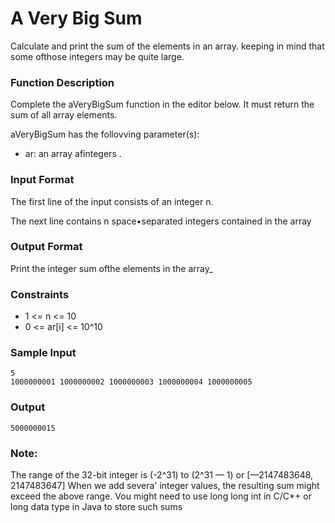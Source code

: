 # A Very Big Sum 

Calculate and print the sum of the elements in an array. keeping in mind that some ofthose integers may be quite large. 

### Function Description 
Complete the aVeryBigSum function in the editor below. It must return the sum of all array elements. 

aVeryBigSum has the follovving parameter(s): 
- ar: an array afintegers . 

### Input Format

The first line of the input consists of an integer n. 

The next line contains n space•separated integers contained in the array

### Output Format

Print the integer sum ofthe elements in the array_ 

### Constraints

- 1 <= n <= 10
- 0 <= ar[i] <= 10^10


### Sample Input
```
5
1000000001 1000000002 1000000003 1000000004 1000000005
```
### Output
```
5000000015
```
### Note:

The range of the 32-bit integer is (-2^31) to (2^31 — 1) or [—2147483648, 2147483647] 
When we add severa' integer values, the resulting sum might exceed the above range. Vou might need to use long long int in C/C*+ or long data type in Java to store 
such sums